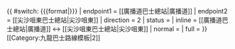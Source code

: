 {{ #switch: {{{format|}}}
  | endpoint1 = [[廣播道巴士總站|廣播道]]
  | endpoint2 = [[尖沙咀東巴士總站|尖沙咀東]]
  | direction = 2
  | status =
  | inline = [[廣播道巴士總站|廣播道]] ↔ [[尖沙咀東巴士總站|尖沙咀東]]
  | normal =
  | full =
}}<noinclude>[[Category:九龍巴士路線模板|2]]</noinclude>
